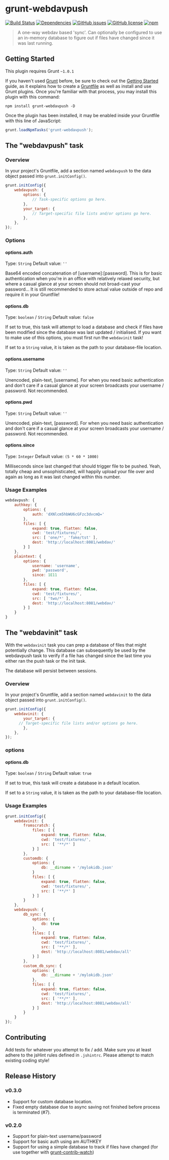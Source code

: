 # grunt-webdavpush
[![Build Status][bi1]][bl1] [![Dependencies][bi2]][bl2] [![GitHub issues][bi3]][bl3]
[![GitHub license][bi4]][bl4] [![npm][bi5]][npm]

> A one-way webdav based 'sync'. Can optionally be configured to use an in-memory database
> to figure out if files have changed since it was last running.

## Getting Started
This plugin requires Grunt `~1.0.1`

If you haven't used [Grunt](http://gruntjs.com/) before, be sure to check out the [Getting Started](http://gruntjs.com/getting-started) guide, as it explains how to create a [Gruntfile](http://gruntjs.com/sample-gruntfile) as well as install and use Grunt plugins. Once you're familiar with that process, you may install this plugin with this command:

```shell
npm install grunt-webdavpush -D
```

Once the plugin has been installed, it may be enabled inside your Gruntfile with this line of JavaScript:

```js
grunt.loadNpmTasks('grunt-webdavpush');
```

## The "webdavpush" task

### Overview
In your project's Gruntfile, add a section named `webdavpush` to the data object passed into `grunt.initConfig()`.

```js
grunt.initConfig({
    webdavpush: {
        options: {
            // Task-specific options go here.
        },
        your_target: {
            // Target-specific file lists and/or options go here.
        },
    },
});
```

### Options

#### options.auth
Type: `String`
Default value: `''`

Base64 encoded concatenation of [username]:[password]. This is for basic authentication
when you're in an office with relatively relaxed security, but where a casual glance at
your screen should not broad-cast your password... It is still recommended to store actual
value outside of repo and require it in your Gruntfile!

#### options.db
Type: `boolean` / `String`
Default value: `false`

If set to true, this task will attempt to load a database and check if files have been
modified since the database was last updated / initialised. If you want to make use of
this options, you must first run the `webdavinit` task!

If set to a `String` value, it is taken as the path to your database-file location.

#### options.username
Type: `String`
Default value: `''`

Unencoded, plain-text, [username]. For when you need basic authentication and don't care
if a casual glance at your screen broadcasts your username / password. Not recommended.

#### options.pwd
Type: `String`
Default value: `''`

Unencoded, plain-text, [password]. For when you need basic authentication and don't care
if a casual glance at your screen broadcasts your username / password. Not recommended.

#### options.since
Type: `Integer`
Default value: `(5 * 60 * 1000)`

Milliseconds since last changed that should trigger file to be pushed. Yeah, totally cheap
and unsophisticated, will happily upload your file over and again as long as it was last
changed within this number.

### Usage Examples

```js
webdavpush: {
    authkey: {
        options: {
            auth: 'dXNlcm5hbWU6cGFzc3dvcmQ='
        },
        files: [ {
            expand: true, flatten: false,
            cwd: 'test/fixtures/',
            src: [ 'one/*', 'fake/tst' ],
            dest: 'http://localhost:8081/webdav/'
        } ]
    },
    plaintext: {
        options: {
            username: 'username',
            pwd: 'password',
            since: 1E11
        },
        files: [ {
            expand: true, flatten: false,
            cwd: 'test/fixtures/',
            src: [ 'two/*' ],
            dest: 'http://localhost:8081/webdav/'
        } ]
    }
}
```

## The "webdavinit" task

With the `webdavinit` task you can prep a database of files that might potentially change.
This database can subsequently be used by the webdavpush task to verify if a file has
changed since the last time you either ran the push task or the init task.

The database will persist between sessions.

### Overview
In your project's Gruntfile, add a section named `webdavinit` to the data object passed into `grunt.initConfig()`.

```js
grunt.initConfig({
    webdavinit: {
        your_target: {
      // Target-specific file lists and/or options go here.
        },
    },
});
```

### options

#### options.db
Type: `boolean` / `String`
Default value: `true`

If set to true, this task will create a database in a default location.

If set to a `String` value, it is taken as the path to your database-file location.

### Usage Examples

```js
grunt.initConfig({
    webdavinit: {
        fromscratch: {
            files: [ {
                expand: true, flatten: false,
                cwd: 'test/fixtures/',
                src: [ '**/*' ]
            } ]
        },
        customdb: {
            options: {
                db: __dirname + '/mylokidb.json'
            }
            files: [ {
                expand: true, flatten: false,
                cwd: 'test/fixtures/',
                src: [ '**/*' ]
            } ]
        }
    },
    webdavpush: {
        db_sync: {
            options: {
                db: true
            },
            files: [ {
                expand: true, flatten: false,
                cwd: 'test/fixtures/',
                src: [ '**/*' ],
                dest: 'http://localhost:8081/webdav/all'
            } ]
        },
        custom_db_sync: {
            options: {
                db: __dirname + '/mylokidb.json'
            },
            files: [ {
                expand: true, flatten: false,
                cwd: 'test/fixtures/',
                src: [ '**/*' ],
                dest: 'http://localhost:8081/webdav/all'
            } ]
        }
    }
});
```

## Contributing
Add tests for whatever you attempt to fix / add. Make sure you at least adhere to the
jsHint rules defined in `.jshintrc`. Please attempt to match existing coding style!

## Release History

### v0.3.0

- Support for custom database location.
- Fixed empty database due to async saving not finished before process is terminated (#7).

### v0.2.0

- Support for plain-text username/password
- Support for basic auth using am AUTHKEY
- Support for using a simple database to track if files have changed (for use together
    with [grunt-contrib-watch][1])

[1]: https://github.com/gruntjs/grunt-contrib-watch
[npm]: https://www.npmjs.com/package/grunt-webdavpush

[bi1]: https://travis-ci.org/Windgazer-Freelance/grunt-webdavpush.svg?branch=master
[bl1]: https://travis-ci.org/Windgazer-Freelance/grunt-webdavpush
[bi2]: https://david-dm.org/Windgazer-Freelance/grunt-webdavpush.svg
[bl2]: https://david-dm.org/
[bi3]: https://img.shields.io/github/issues/Windgazer-Freelance/grunt-webdavpush.svg
[bl3]: https://github.com/Windgazer-Freelance/grunt-webdavpush/issues
[bi4]: https://img.shields.io/badge/license-MIT-blue.svg
[bl4]: https://raw.githubusercontent.com/Windgazer-Freelance/grunt-webdavpush/master/LICENSE-MIT
[bi5]: https://img.shields.io/npm/v/grunt-webdavpush.svg?maxAge=2592000
